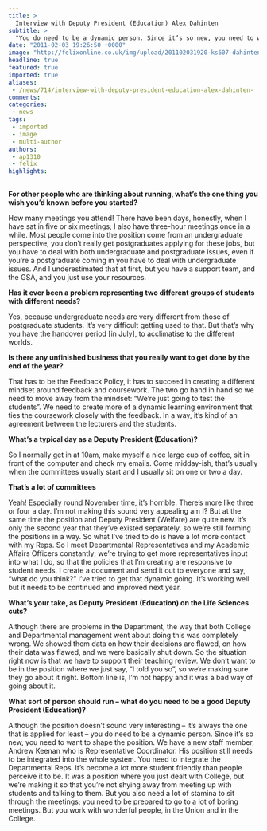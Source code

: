 ```yaml
---
title: >
  Interview with Deputy President (Education) Alex Dahinten
subtitle: >
  "You do need to be a dynamic person. Since it’s so new, you need to want to shape the position"
date: "2011-02-03 19:26:50 +0000"
image: "http://felixonline.co.uk/img/upload/201102031920-ks607-dahinten.jpg"
headline: true
featured: true
imported: true
aliases:
 - /news/714/interview-with-deputy-president-education-alex-dahinten-
comments:
categories:
 - news
tags:
 - imported
 - image
 - multi-author
authors:
 - ap1310
 - felix
highlights:
---
```


__For other people who are thinking about running, what’s the one thing you wish you’d known before you started?__

How many meetings you attend! There have been days, honestly, when I have sat in five or six meetings; I also have three-hour meetings once in a while. Most people come into the position come from an undergraduate perspective, you don’t really get postgraduates applying for these jobs, but you have to deal with both undergraduate and postgraduate issues, even if you’re a postgraduate coming in you have to deal with undergraduate issues. And I underestimated that at first, but you have a support team, and the GSA, and you just use your resources.

__Has it ever been a problem representing two different groups of students with different needs?__

Yes, because undergraduate needs are very different from those of postgraduate students. It’s very difficult getting used to that. But that’s why you have the handover period [in July], to acclimatise to the different worlds.

__Is there any unfinished business that you really want to get done by the end of the year?__

That has to be the Feedback Policy, it has to succeed in creating a different mindset around feedback and coursework. The two go hand in hand so we need to move away from the mindset: “We’re just going to test the students”. We need to create more of a dynamic learning environment that ties the coursework closely with the feedback. In a way, it’s kind of an agreement between the lecturers and the students.

__What’s a typical day as a Deputy President (Education)?__

So I normally get in at 10am, make myself a nice large cup of coffee, sit in front of the computer and check my emails. Come midday-ish, that’s usually when the committees usually start and I usually sit on one or two a day.

__That’s a lot of committees__

Yeah! Especially round November time, it’s horrible. There’s more like three or four a day. I’m not making this sound very appealing am I? But at the same time the position and Deputy President (Welfare) are quite new. It’s only the second year that they’ve existed separately, so we’re still forming the positions in a way. So what I’ve tried to do is have a lot more contact with my Reps. So I meet Departmental Representatives and my Academic Affairs Officers constantly; we’re trying to get more representatives input into what I do, so that the policies that I’m creating are responsive to student needs. I create a document and send it out to everyone and say, “what do you think?” I’ve tried to get that dynamic going. It’s working well but it needs to be continued and improved next year.

__What’s your take, as Deputy President (Education) on the Life Sciences cuts?__

Although there are problems in the Department, the way that both College and Departmental management went about doing this was completely wrong. We showed them data on how their decisions are flawed, on how their data was flawed, and we were basically shut down. So the situation right now is that we have to support their teaching review. We don’t want to be in the position where we just say, “I told you so”, so we’re making sure they go about it right. Bottom line is, I’m not happy and it was a bad way of going about it.

__What sort of person should run – what do you need to be a good Deputy President (Education)?__

Although the position doesn’t sound very interesting – it’s always the one that is applied for least – you do need to be a dynamic person. Since it’s so new, you need to want to shape the position. We have a new staff member, Andrew Keenan who is Representative Coordinator. His position still needs to be integrated into the whole system. You need to integrate the Departmental Reps. It’s become a lot more student friendly than people perceive it to be. It was a position where you just dealt with College, but we’re making it so that you’re not shying away from meeting up with students and talking to them. But you also need a lot of stamina to sit through the meetings; you need to be prepared to go to a lot of boring meetings. But you work with wonderful people, in the Union and in the College.
